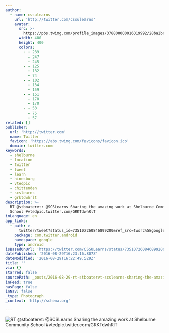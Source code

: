 ```yaml
---
author:
  - name: cssulearns
    url: 'http://twitter.com/cssulearns'
    avatar:
      src: >-
        https://pbs.twimg.com/profile_images/378800000016019992/28ba2bc6367ef77607b51ea5cb2e20f2_400x400.jpeg
      width: 400
      height: 400
      colors:
        - - 239
          - 247
          - 245
        - - 125
          - 182
          - 74
        - - 102
          - 134
          - 159
        - - 151
          - 170
          - 170
        - - 53
          - 75
          - 57
related: []
publisher:
  url: 'http://twitter.com'
  name: Twitter
  favicon: 'https://abs.twimg.com/favicons/favicon.ico'
  domain: twitter.com
keywords:
  - shelburne
  - location
  - twitter
  - tweet
  - learn
  - hinesburg
  - vtedpic
  - chittenden
  - scslearns
  - grktdwhrlt
description: >-
  RT @stboatervt: @SCSLearns Sharing the amazing work at Shelburne Community
  School #vtedpic.twitter.com/GRKTdwhRlT
inLanguage: en
app_links:
  - path: >-
      twitter/tweet?status_id=735107260846899200&ref_src=twsrc%5Egoogle%7Ctwcamp%5Eandroidseo%7Ctwgr%5Estatus%7Ctwterm%5E735107260846899200
    package: com.twitter.android
    namespace: google
    type: android
isBasedOnUrl: 'https://twitter.com/CSSULearns/status/735107260846899200'
datePublished: '2016-08-29T16:23:16.807Z'
dateModified: '2016-08-29T16:22:49.529Z'
title: ''
via: {}
starred: false
sourcePath: _posts/2016-08-29-rt-stboatervt-scslearns-sharing-the-amazing-work-at-shelb.md
inFeed: true
hasPage: false
inNav: false
_type: Photograph
_context: 'http://schema.org'

---
```

![RT @stboatervt: @SCSLearns Sharing the amazing work at Shelburne Community School #vtedpic.twitter.com/GRKTdwhRlT](https://pbs.twimg.com/media/CjOQgOJWkAA_08r.jpg:large)